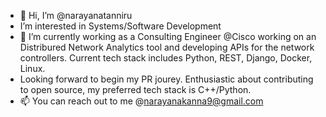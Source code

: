 - 👋 Hi, I’m @narayanatanniru
-  I’m interested in Systems/Software Development
- 🌱 I’m currently working as a Consulting Engineer @Cisco working on an Distribured Network Analytics tool and developing APIs for the network controllers. Current tech stack includes Python, REST, Django, Docker,
   Linux.
-  Looking forward to begin my PR jourey. Enthusiastic about contributing to open source, my preferred tech stack is C++/Python.
- 📫 You can reach out to me @narayanakanna9@gmail.com

<!---
narayanatanniru/narayanatanniru is a ✨ special ✨ repository because its `README.md` (this file) appears on your GitHub profile.
You can click the Preview link to take a look at your changes.
--->
